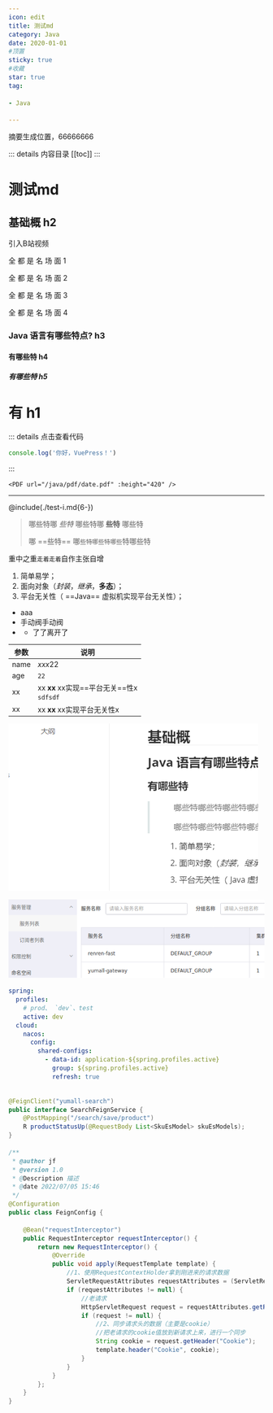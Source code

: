 ```yaml
---
icon: edit
title: 测试md
category: Java
date: 2020-01-01
#顶置
sticky: true
#收藏
star: true
tag:

- Java

---
```


摘要生成位置，66666666

<!-- more -->

::: details 内容目录
[[toc]]
:::

# 测试md

## 基础概 h2

引入B站视频

全 都 是 名 场 面 1

<BiliBili bvid="BV1FR4y117iD" />

全 都 是 名 场 面 2

<BiliBili bvid="BV1t84y1677N" />

全 都 是 名 场 面 3

<BiliBili bvid="BV1qv4y1R71R" />

全 都 是 名 场 面 4

<ArtPlayer src="https://mse-demo.u2sb.com/caminandes_03_llamigos_720p.mp4" airplay aspect-ratio auto-size auto-orientation auto-playback fast-forward flip fullscreen-web lock loop is-live muted mini-progress-bar pip screenshot subtitle-offset />




### Java 语言有哪些特点? h3

#### 有哪些特 h4

##### 有哪些特 h5

# 有 h1

::: details 点击查看代码

```js
console.log('你好，VuePress！')
```

:::

```text
<PDF url="/java/pdf/date.pdf" :height="420" />
```

<PDF url="https://topjfk.oss-cn-chengdu.aliyuncs.com/docker/01.为什么要学习.pdf" />

------


@include(./test-i.md{6-})


> 哪些特哪 *些特* 哪些特哪 **些特** 哪些特
>
> 哪 ==些特== 哪`些特哪些特哪些`特哪些特

重中之重`走着走着`自作主张自增

1. 简单易学；
2. 面向对象（*封装*，*继承*，**多态**）；
3. 平台无关性（ ==Java== 虚拟机实现平台无关性）；

- aaa
- 手动阀手动阀
-
    - 了了离开了

| 参数   | 说明                                               |
|------|--------------------------------------------------|
| name | *xxx*22                                          |
| age  | `22`                                             |
| xx   | xx **xx** xx实现==平台无关==性x<br/><code>sdfsdf</code> |
| xx   | xx **xx** xx实现平台无关性x                             |

![](./test.assets/true-image-20220707221104478.png)

![](./java/spring-cloud-alibaba-note-basis.assets/true-image-20210601002120191.png)

```yaml
spring:
  profiles:
    # prod、 `dev`、test
    active: dev
  cloud:
    nacos:
      config:
        shared-configs:
          - data-id: application-${spring.profiles.active}
            group: ${spring.profiles.active}
            refresh: true
```

```java

@FeignClient("yumall-search")
public interface SearchFeignService {
    @PostMapping("/search/save/product")
    R productStatusUp(@RequestBody List<SkuEsModel> skuEsModels);
}

/**
 * @author jf
 * @version 1.0
 * @Description 描述
 * @date 2022/07/05 15:46
 */
@Configuration
public class FeignConfig {

    @Bean("requestInterceptor")
    public RequestInterceptor requestInterceptor() {
        return new RequestInterceptor() {
            @Override
            public void apply(RequestTemplate template) {
                //1、使用RequestContextHolder拿到刚进来的请求数据
                ServletRequestAttributes requestAttributes = (ServletRequestAttributes) RequestContextHolder.getRequestAttributes();
                if (requestAttributes != null) {
                    //老请求
                    HttpServletRequest request = requestAttributes.getRequest();
                    if (request != null) {
                        //2、同步请求头的数据（主要是cookie）
                        //把老请求的cookie值放到新请求上来，进行一个同步
                        String cookie = request.getHeader("Cookie");
                        template.header("Cookie", cookie);
                    }
                }
            }
        };
    }
}

```
